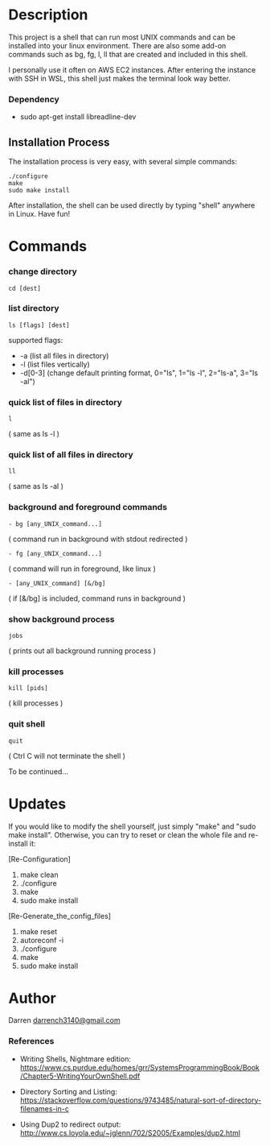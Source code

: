# Description
This project is a shell that can run most UNIX commands and can be installed into your linux environment. There are also some add-on commands such as bg, fg, l, ll that are created and included in this shell.

I personally use it often on AWS EC2 instances. After entering the instance with SSH in WSL, this shell just makes the terminal look way better.

### Dependency
- sudo apt-get install libreadline-dev

## Installation Process
The installation process is very easy, with several simple commands:

    ./configure
    make
    sudo make install

After installation, the shell can be used directly by typing "shell" anywhere in Linux. Have fun!

# Commands
### change directory
    cd [dest]

### list directory 
    ls [flags] [dest]

supported flags:
- -a   (list all files in directory)
- -l   (list files vertically)
- -d[0-3] (change default printing format, 0="ls", 1="ls -l", 2="ls-a", 3="ls -al")

### quick list of files in directory 
    l                           
( same as ls -l )

### quick list of all files in directory 
    ll                          
( same as ls -al )

### background and foreground commands
    - bg [any_UNIX_command...]    
( command run in background with stdout redirected )
    
    - fg [any_UNIX_command...]    
( command will run in foreground, like linux )
    
    - [any_UNIX_command] [&/bg]      
( if [&/bg] is included, command runs in background )

### show background process 
    jobs                        
( prints out all background running process )

### kill processes
    kill [pids]        
( kill processes )

### quit shell
    quit                        
( Ctrl C will not terminate the shell )

To be continued...

# Updates
If you would like to modify the shell yourself, just simply "make" and "sudo make install". Otherwise, you can try to reset or clean the whole file and re-install it:

[Re-Configuration]
1. make clean
2. ./configure
3. make
4. sudo make install

[Re-Generate_the_config_files]
1. make reset
2. autoreconf -i
3. ./configure
4. make
5. sudo make install

# Author
Darren <darrench3140@gmail.com>

### References
- Writing Shells, Nightmare edition: https://www.cs.purdue.edu/homes/grr/SystemsProgrammingBook/Book/Chapter5-WritingYourOwnShell.pdf

- Directory Sorting and Listing: https://stackoverflow.com/questions/9743485/natural-sort-of-directory-filenames-in-c

- Using Dup2 to redirect output: http://www.cs.loyola.edu/~jglenn/702/S2005/Examples/dup2.html

